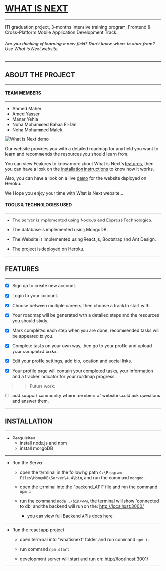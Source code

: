 # [WHAT IS NEXT]()
---
ITI graduation project, 3-months intensive training program, Frontend & Cross-Platform Mobile Application Development Track.
<!-- ![logo](./images/logo.png) -->

###### Are you thinking of learning a new field? Don't know where to start from? Use What is Next website.

---------------------
## ABOUT THE PROJECT
---------------------

#### TEAM MEMBERS
---
- Ahmed Maher
- Amed Yasser
- Manar Yehia
- Noha Mohammed Bahaa El-Din
- Noha Mohammed Malek.

![What is Next demo](./images/graduation-project-demo.gif)


Our website provides you with a detailed roadmap for any field you want to learn and recommends the resources you should learn from.

You can view Features to know more about What is Next's [features](##Features), then you can have a look on the [installation instructions](##Installation) to know how it works.

Also, you can have a look on a live [demo]('') for the website deployed on Heroku.

We Hope you enjoy your time with What is Next website...

#### TOOLS & TECHNOLOGIES USED
---
* The server is implemented using NodeJs and Express Technologies.

* The database is implemented using MongoDB.

* The Website is implemented using React.js, Bootstrap and Ant Design.

* The project is deployed on Heroku.
---
## FEATURES
-------------
- [X] Sign up to create new account.

- [X] Login to your account.

- [X] Choose between multiple careers, then choose a track to start with.

- [X] Your roadmap will be generated with a detailed steps and the resources you should study.

- [X] Mark completed each step when you are done, recommended tasks will be appeared to you.

- [X] Complete tasks on your own way, then go to your profile and upload your completed tasks.

- [X] Edit your profile settings, add bio, location and social links. 

- [X] Your profile page will contain your completed tasks, your information and a tracker indicator for your roadmap progress.

>> Future work:
- [ ] add support community where members of website could ask questions and answer them.
---
## INSTALLATION
---
* Perquisites
    * install node.js and npm
    * install mongoDB
---
* Run the Server
    * open the terminal in the following path `C:\Program Files\MongoDB\Server\4.4\bin`, and run the command `mongod`.

    * open the terminal into the "backend_API" file and run the command `npm i`

    * run the command `node ./bin/www`, the terminal will show 'connected to db' and the backend will run on the: <http://localhost:3000/>

        * you can view full Backend APIs docs [here]()
---
* Run the react app project
    * open terminal into "whatisnext" folder and run command `npm i`.

    * run command `npm start`

    * development server will start and run on: <http://localhost:3001/>
---


 